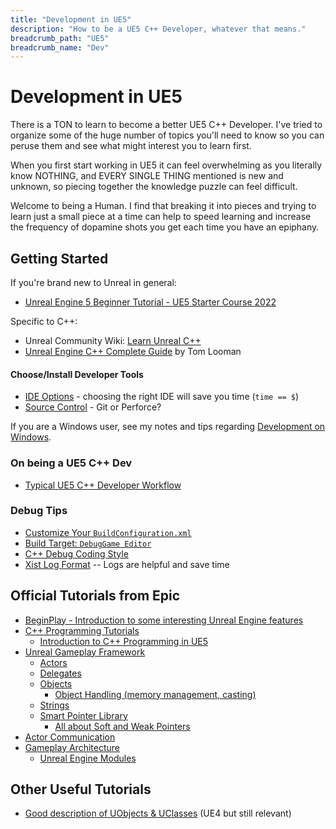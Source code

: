 ```yaml
---
title: "Development in UE5"
description: "How to be a UE5 C++ Developer, whatever that means."
breadcrumb_path: "UE5"
breadcrumb_name: "Dev"
---
```


# Development in UE5

There is a TON to learn to become a better UE5 C++ Developer.  I've tried to organize some of
the huge number of topics you'll need to know so you can peruse them and see what might
interest you to learn first.

When you first start working in UE5 it can feel overwhelming as you literally know NOTHING,
and EVERY SINGLE THING mentioned is new and unknown, so piecing together the knowledge
puzzle can feel difficult.

Welcome to being a Human.  I find that breaking it into pieces and trying to learn just a
small piece at a time can help to speed learning and increase the frequency of dopamine shots you get
each time you have an epiphany.


## Getting Started

If you're brand new to Unreal in general:

- [Unreal Engine 5 Beginner Tutorial - UE5 Starter Course 2022](https://www.youtube.com/watch?v=k-zMkzmduqI)

Specific to C++:

- Unreal Community Wiki: [Learn Unreal C++](https://unrealcommunity.wiki/unreal-cpp-d702003t)
- [Unreal Engine C++ Complete Guide](https://www.tomlooman.com/unreal-engine-cpp-guide/) by Tom Looman


#### Choose/Install Developer Tools

- [IDE Options](./IDE) - choosing the right IDE will save you time (`time == $`)
- [Source Control](./Source-Control) - Git or Perforce?

If you are a Windows user, see my notes and tips regarding
[Development on Windows](/Windows/).


### On being a UE5 C++ Dev

- [Typical UE5 C++ Developer Workflow](./Workflow)


### Debug Tips

- [Customize Your `BuildConfiguration.xml`](/UE5/Engine/BuildConfiguration)
- [Build Target: `DebugGame Editor`](./DebuggingTips#BuildTarget_DebugGame_Editor)
- [C++ Debug Coding Style](./DebuggingTips#CppCodingStyleDebugging)
- [Xist Log Format](./DebuggingTips#XistLogFormat) -- Logs are helpful and save time


## Official Tutorials from Epic

- [BeginPlay - Introduction to some interesting Unreal Engine features](https://dev.epicgames.com/community/learning/paths/0w/unreal-engine-beginplay)
- [C++ Programming Tutorials](https://docs.unrealengine.com/5.2/en-US/unreal-engine-cpp-programming-tutortials/)
  - [Introduction to C++ Programming in UE5](https://docs.unrealengine.com/5.2/en-US/programming-with-cplusplus-in-unreal-engine/)
- [Unreal Gameplay Framework](https://docs.unrealengine.com/5.2/en-US/gameplay-framework-in-unreal-engine/)
  - [Actors](https://docs.unrealengine.com/5.2/en-US/actors-in-unreal-engine/)
  - [Delegates](https://docs.unrealengine.com/5.2/en-US/delegates-and-lamba-functions-in-unreal-engine/)
  - [Objects](https://docs.unrealengine.com/5.2/en-US/objects-in-unreal-engine/)
      - [Object Handling (memory management, casting)](https://docs.unrealengine.com/5.2/en-US/unreal-object-handling-in-unreal-engine/)
  - [Strings](https://docs.unrealengine.com/5.2/en-US/string-handling-in-unreal-engine/)
  - [Smart Pointer Library](https://docs.unrealengine.com/5.2/en-US/smart-pointers-in-unreal-engine/)
    - [All about Soft and Weak Pointers](https://dev.epicgames.com/community/learning/tutorials/kx/all-about-soft-and-weak-pointers)
- [Actor Communication](https://docs.unrealengine.com/5.2/en-US/actor-communication-in-unreal-engine/)
- [Gameplay Architecture](https://docs.unrealengine.com/5.2/en-US/programming-with-cpp-in-unreal-engine/)
  - [Unreal Engine Modules](https://docs.unrealengine.com/5.2/en-US/unreal-engine-modules/)


## Other Useful Tutorials

- [Good description of UObjects & UClasses](https://1danielcoelho.github.io/unreal-engine-basics-base-classes/)
  (UE4 but still relevant)
